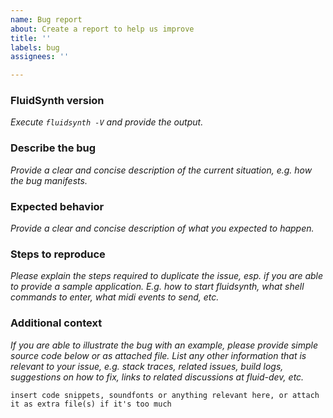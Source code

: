 ```yaml
---
name: Bug report
about: Create a report to help us improve
title: ''
labels: bug
assignees: ''

---
```


<!-- DO NOT SUBMIT SUPPORT REQUESTS OR "HOW TO" QUESTIONS HERE!
Else it might be closed without further notice.

If you have a question look into our wiki
( https://github.com/FluidSynth/fluidsynth/wiki )
or the developer resources
( https://www.fluidsynth.org/api/ )

If you still have a question, need support or want to discuss ideas, contact our mailing list
https://lists.nongnu.org/mailman/listinfo/fluid-dev

or start a GitHub Discussion:
https://github.com/FluidSynth/fluidsynth/discussions

Below is a form that shall help getting relevant information for bugs together.
We strongly recommend to use it! Feel free to edit or remove inapplicable/unneeded parts.
-->

### FluidSynth version
_Execute `fluidsynth -V` and provide the output._

### Describe the bug
_Provide a clear and concise description of the current situation, e.g. how the bug manifests._

### Expected behavior
_Provide a clear and concise description of what you expected to happen._

### Steps to reproduce
_Please explain the steps required to duplicate the issue, esp. if you are able to provide a sample application. E.g. how to start fluidsynth, what shell commands to enter, what midi events to send, etc._

### Additional context
_If you are able to illustrate the bug with an example, please provide simple
source code below or as attached file. List any other information that is relevant to your issue, e.g. stack traces, related issues, build logs, suggestions on how to fix, links to related discussions at fluid-dev, etc._

```
insert code snippets, soundfonts or anything relevant here, or attach it as extra file(s) if it's too much
```
